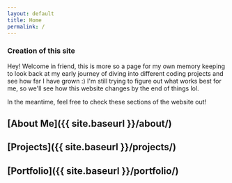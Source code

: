 ```yaml
---
layout: default
title: Home
permalink: /
---
```


### Creation of this site

Hey! Welcome in friend, this is more so a page for my own memory keeping to look back at my early journey of diving into different coding projects and see how far I have grown :) I'm still trying to figure out what works best for me, so we'll see how this website changes by the end of things lol. 

In the meantime, feel free to check these sections of the website out! 

## [About Me]({{ site.baseurl }}/about/)

## [Projects]({{ site.baseurl }}/projects/)

## [Portfolio]({{ site.baseurl }}/portfolio/)




